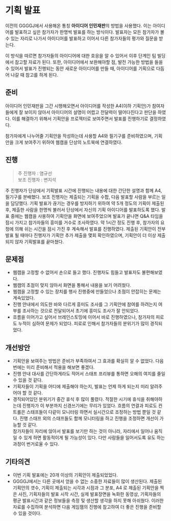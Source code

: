 # 기획 발표

이전의 GGGGJ에서 사용해온 통칭 **아이디어 인민재판**의 방법을 사용했다.
이는 아이디어를 발표하고 싶은 참가자가 한명씩 발표를 하는 방식이다.
발표자는 모든 참가자가 볼 수 있는 자리로 나가서 아이디어를 발표하고 이어서 다른 참가자들의 평가와 질문을 받는다.

이 방식을 따르면 참가자들의 아이디어에 대한 호응을 알 수 있어서 이후 단계인 팀 빌딩에서 참고할 자료가 된다. 또한, 아이디어에서 보완해야할 점, 발전 가능한 방법을 들을 수 있어서 발표가 진행되는 동안 새로운 아이디어를 만들 때, 아이디어를 기획으로 다듬어 나갈 때 참고를 하게 된다.

## 준비

아이디어 인민재판을 그간 시행해오면서 아이디어를 작성한 A4(이하 기획안)가 참여자들에게 잘 보이지 않아서 아이디어의 설명이 어렵고 전달력이 떨어다진다고 판단을 하였다.
이를 해결하기 위해서 기획안을 프로젝터로 보여주면서 발표를 진행하기로 결정하였다.

참가자에게 나누어줄 기획안을 작성하는데 사용할 A4와 필기구를 준비하였으며, 기획안을 크게 보여주기 위하여 웹캠을 단상의 노트북에 연결하였다.

## 진행

> 주 진행자 : 염규선  
> 보조 진행자 : 변지석

주 진행자가 단상에서 기획발표 시간에 진행되는 내용에 대한 간단한 설명과 함께 A4, 필기구를 분배했다.
보조 진행자는 제출되는 기획을 수합, 다음 발표할 사람을 부르는 일을 담당했다.
기획 발표가 끊기는 경우를 방지하기 위하여 약 5개 정도의 기획이 제출된 후, 제출한 사람을 한명씩 불러서 단상에서 자신의 기획 아이디어를 발표하도록 했다.
발표 중에는 웹캠을 사용하여 기획안을 화면에 보여주었으며 발표가 끝나면 Q&A 타임을 잠시 가지고 참가자들의 흥미를 거수로 조사하였다.
약 1시간 정도 진행 후, 참가자의 요청에 의해 쉬는 시간을 잠시 가진 후 계속해서 발표를 진행하였다.
제출된 기획안이 전부 발표 될 때마다 진행자가 기획안 추가 제출을 몇회 확인하였으며, 기획안이 더 이상 제출 되지 않자 기획발표를 끝마쳤다.

## 문제점

* 웹캠을 고정할 수 없어서 손으로 들고 했다.
진행자도 힘들고 발표자도 불편해보였다.
* 웹캠의 초점이 맞지 않아서 화면을 통해서 내용을 보기 어려웠다.
* 웹캠을 고정할 수 있는 장치를 행사 진행중에 만들었으나 초점이 안잡히는 문제는 계속있었다.
* 진행 안내에서 의도한 바와 다르게 흥미도 조사를 그 기획안에 참여를 하려는지 여부를 조사하는 것으로 전달되어서 초기에 흥미도 조사가 잘 안되었다.
* 흐름을 이어가고 싶어서 브레인스토밍에 이어서 바로 진행하였으나, 참가자의 피로도 누적이 심하여 문제가 되었다. 피로로 인해서 참가자들의 분위기가 많이 경직되었다.

## 개선방안

* 기획안을 보여주는 방법은 준비가 부족하여서 그 효과를 확실히 알 수 없었다. 다음번에는 미리 준비해서 적용을 해보면 좋겠다.
* 진행 안내 대사를 간단하게라도 적어서 스태프 프리뷰를 통하면 오해의 여지를 줄일 수 있을 것 같다.
* 기획자들이 기획을 어디에 제출해야 하는지, 발표는 언제 하게 되는지 미리 알려주어야 할 것 같다.
* 경직되어있던 분위기가 중간 휴식 후 많이 풀렸다. 적절한 시기에 휴식을 취해야하는데 진행자가 이 부분까지 신경쓰기에는 무리가 있었다.
흐름의 연결과 피로도 컨트롤은 스태프들이 다같이 모니터링 하면서 실시간으로 조정하는 방법 뿐일 것 같다.
진행 스태프 외의 스태프들도 함께 모니터링을 하고 진행을 조정하면 개선이 가능할 것 같다.  
참가자들이 자리에 앉아서 발표를 보기만 하는 것이 아니라, 자리에서 일어나 움직일 수 있게 하면 활동적이게 될 가능성이 있다.
다만 사람들을 일어서도록 유도 하는 과정이 번거로울 수 있다.

## 기타의견

* 이번 기획 발표에는 20개 이상의 기획안이 제출되었었다.
* GGGGJ에서는 다른 곳에서 얻을 수 없는 소중한 자료들이 많이 생산된다.
제출된 기획안의 갯수, 기획이 제출되는 시각과 시점과 그 분포, A4 로 제출된 기획안을 찍은 사진, 기획자들의 발표 시작 시간, 실제 발표장면을 녹화한 동영상, 기획자들의 평균 발표시간과 같은 정보들을 측정 및 생산할 생각을 하지 못해 아쉬웠다.
이러한 자료를 수집하여 분석하면 다음 게임잼의 진행에 참고하여 더 좋은 진행을 준비할 수 있을 것이다.
